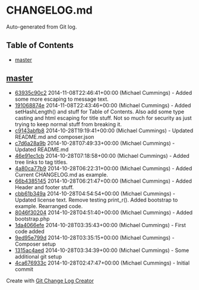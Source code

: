 CHANGELOG.md
============

Auto-generated from Git log.

## Table of Contents

 * [master](#master)

## [master](../../tree/master)
 * [63935c90c2](../../commit/63935c90c286dc929f13aeb0a4ace2ee92b0d4e7) 2014-11-08T22:46:41+00:00 (Michael Cummings) - Added some more escaping to message text&period;
 * [191068874e](../../commit/191068874e8d7001c0f832afd4390ebcab7e85a0) 2014-11-08T22:43:46+00:00 (Michael Cummings) - Added setHashLength&lpar;&rpar; and stuff for Table of Contents&period; Also add some type casting and html escaping for title stuff&period; Not so much for security as just trying to keep normal stuff from breaking it&period;
 * [c9143abfb8](../../commit/c9143abfb8748b2b20e679cfc36c3e8e1e9970fb) 2014-10-28T19:19:41+00:00 (Michael Cummings) - Updated README&period;md and composer&period;json
 * [c7d6a28a9b](../../commit/c7d6a28a9b940be6057bda1d36c2cf26f3e06105) 2014-10-28T07:49:33+00:00 (Michael Cummings) - Updated README&period;md
 * [46e91ec1cb](../../commit/46e91ec1cb95cf84fa1c5b26a4c1a62634f6b63e) 2014-10-28T07:18:58+00:00 (Michael Cummings) - Added tree links to tag titles&period;
 * [4a80ca77b9](../../commit/4a80ca77b93c03e596a3cc399f1e413de88e418d) 2014-10-28T06:22:31+00:00 (Michael Cummings) - Added Current CHANGELOG&period;md as example&period;
 * [66b4385145](../../commit/66b43851454f7db3c70878e3fceb666a51ebb1bb) 2014-10-28T06:21:47+00:00 (Michael Cummings) - Added Header and footer stuff&period;
 * [cbb61b349a](../../commit/cbb61b349a3fc51946c2981c9ed1d8a11da4587e) 2014-10-28T04:54:54+00:00 (Michael Cummings) - Updated license text&period; Remove testing print&lowbar;r&lpar;&rpar;&period; Added bootstrap to example&period; Rearranged code&period;
 * [8046f30204](../../commit/8046f30204b4c971c86ee6f3e7d51a3211e9fb3c) 2014-10-28T04:51:40+00:00 (Michael Cummings) - Added bootstrap&period;php
 * [1da4066efe](../../commit/1da4066efe53514697c0bbb347ea9a7f5b56c2ae) 2014-10-28T03:35:43+00:00 (Michael Cummings) - First code added
 * [9ed95e799d](../../commit/9ed95e799d5cc26a5bb15e851e581c53c5c31ee3) 2014-10-28T03:35:15+00:00 (Michael Cummings) - Composer setup
 * [1315ac4aed](../../commit/1315ac4aed169cb8a7307b052e30aa342e2f9ee5) 2014-10-28T03:34:39+00:00 (Michael Cummings) - Some additional git setup
 * [4ca676933c](../../commit/4ca676933cc6fc94ed163be9cbb89307dda2cb6d) 2014-10-28T02:47:47+00:00 (Michael Cummings) - Initial commit

Create with [Git Change Log Creator](https://github.com/Dragonrun1/git-change-log-creator)